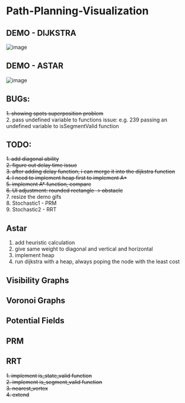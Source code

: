 # Path-Planning-Visualization

## DEMO - DIJKSTRA

![image](https://github.com/frostace/Path-Planning-Visualization/blob/master/dijkstra%20-%20demo.gif)

## DEMO - ASTAR

![image](https://github.com/frostace/Path-Planning-Visualization/blob/master/astar%20-%20demo.gif)

## BUGs:

~~1. showing spots superposition problem<br>~~
2. pass undefined variable to functions issue:
  e.g. 239 passing an undefined variable to isSegmentValid function
  

## TODO:
~~1. add diagonal ability~~<br>
~~2. figure out delay time issue~~<br>
~~3. after adding delay function, i can merge it into the dijkstra function~~<br>
~~4. I need to implement heap first to implement A*<br>~~
~~5. implement A* function, compare<br>~~
~~6. UI adjustment: rounded rectangle -> obstacle~~<br>
7. resize the demo gifs<br>
8. Stochastic1 - PRM<br>
9. Stochastic2 - RRT<br>

## Astar
1. add heuristic calculation
2. give same weight to diagonal and vertical and horizontal
3. implement heap
4. run dijkstra with a heap, always poping the node with the least cost

## Visibility Graphs

## Voronoi Graphs

## Potential Fields

## PRM

## RRT
~~1. implement is_state_valid function<br>~~
~~2. implement is_segment_valid function<br>~~
~~3. nearest_vertex<br>~~
~~4. extend<br>~~
